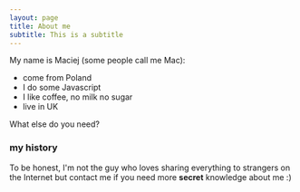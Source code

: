 ```yaml
---
layout: page
title: About me
subtitle: This is a subtitle
---
```


My name is Maciej (some people call me Mac):

- come from Poland
- I do some Javascript
- I like coffee, no milk no sugar
- live in UK

What else do you need?

### my history

To be honest, I'm not the guy who loves sharing everything to strangers on the Internet but contact me if you need more **secret** knowledge about me :)
